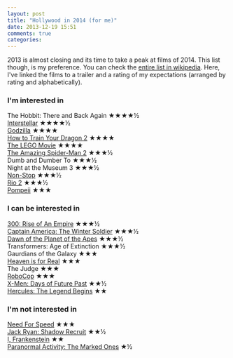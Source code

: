 ```yaml
---
layout: post
title: "Hollywood in 2014 (for me)"
date: 2013-12-19 15:51
comments: true
categories: 
---
```


2013 is almost closing and its time to take a peak at films of 2014. This list though, is my preference. You can check the [entire list in wikipedia][1]. Here, I've linked the films to a trailer and a rating of my expectations (arranged by rating and alphabetically).

<!-- more -->

### I'm interested in

The Hobbit: There and Back Again ★★★★½  
[Interstellar](http://www.youtube.com/watch?v=3WzHXI5HizQ) ★★★★½  
[Godzilla](http://www.youtube.com/watch?v=mBwsUD7jYCI) ★★★★  
[How to Train Your Dragon 2](http://www.youtube.com/watch?v=Z9a4PvzlqoQ) ★★★★  
[The LEGO Movie](http://www.youtube.com/watch?v=fZ_JOBCLF-I) ★★★★  
[The Amazing Spider-Man 2](http://www.youtube.com/watch?v=nbp3Ra3Yp74) ★★★½  
Dumb and Dumber To ★★★½  
Night at the Museum 3 ★★★½  
[Non-Stop](http://www.youtube.com/watch?v=jiHDJ19A3dk) ★★★½  
[Rio 2](http://www.youtube.com/watch?v=IkZM1Zc0mBU) ★★★½  
[Pompeii](http://www.youtube.com/watch?v=t6TRwfxDICM) ★★★  

### I can be interested in 

[300: Rise of An Empire](http://www.youtube.com/watch?v=2zqy21Z29ps) ★★★½  
[Captain America: The Winter Soldier](http://www.youtube.com/watch?v=NLWsK1ZFunA) ★★★½  
[Dawn of the Planet of the Apes](http://www.youtube.com/watch?v=v0wP5ZkaUGg) ★★★½  
Transformers: Age of Extinction ★★★½  
Gaurdians of the Galaxy ★★★  
[Heaven is for Real](http://www.youtube.com/watch?v=N-ewaCVARtM) ★★★  
The Judge ★★★  
[RoboCop](http://www.youtube.com/watch?v=INmtQXUXez8) ★★★  
[X-Men: Days of Future Past](http://www.youtube.com/watch?v=pK2zYHWDZKo) ★★½  
[Hercules: The Legend Begins](http://www.youtube.com/watch?v=eBq1AupSrLI) ★★  

### I'm not interested in

[Need For Speed](http://www.youtube.com/watch?v=fsrJWUVoXeM) ★★★  
[Jack Ryan: Shadow Recruit](http://www.youtube.com/watch?v=FZtVfmTZftk) ★★½  
[I, Frankenstein](http://www.youtube.com/watch?v=pxOSPfUw3qw) ★★  
[Paranormal Activity: The Marked Ones](http://www.youtube.com/watch?v=J39iyK_aqDE) ★½  


[1]: http://en.wikipedia.org/wiki/2014_in_film